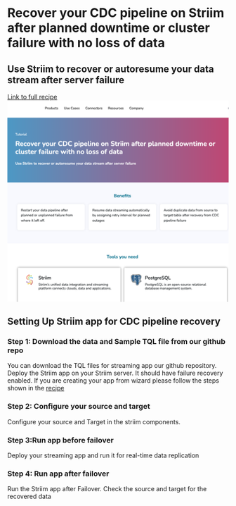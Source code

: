 # Recover your CDC pipeline on Striim after planned downtime or cluster failure with no loss of data
## Use Striim to recover or autoresume your data stream after server failure
	

[Link to full recipe](https://www.striim.com/tutorial/recover-your-cdc-pipeline-on-striim-after-planned-downtime-or-cluster-failure-with-no-loss-of-data/)
![Striim, schema evolution](https://github.com/striim/recipes/blob/main/CDC-pipeline-recovery/imagerecovery.png)

## Setting Up Striim app for CDC pipeline recovery</br>

### Step 1: Download the data and Sample TQL file from our github repo

You can download the TQL files for streaming app our github repository. Deploy the Striim app on your Striim server. It should have failure recovery enabled. If you are creating your app from wizard please follow the steps shown in the [recipe](https://www.striim.com/tutorial/recover-your-cdc-pipeline-on-striim-after-planned-downtime-or-cluster-failure-with-no-loss-of-data/)

### Step 2: Configure your source and target

Configure your source and Target in the striim components.

### Step 3:Run app before failover

Deploy your streaming app and run it for real-time data replication 

### Step 4: Run app after failover

Run the Striim app after Failover. Check the source and target for the recovered data
